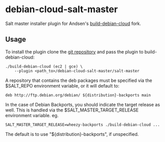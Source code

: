 debian-cloud-salt-master
========================

Salt master installer plugin for Andsen's
[build-debian-cloud](https://github.com/andsens/build-debian-cloud) fork.

## Usage

To install the plugin clone the [git
repository](https://github.com/sitepoint/debian-cloud-salt-master)
and pass the plugin to build-debian-cloud:

    ./build-debian-cloud (ec2 | gce) \
        --plugin <path_to>/debian-cloud-salt-master/salt-master

A repository that contains the deb packages must be specified via the
$SALT_REPO environment variable, or it will default to:

    deb http://ftp.debian.org/debian/ ${distribution}-backports main

In the case of Debian Backports, you should indicate the target release as
well. This is handled via the $SALT_MASTER_TARGET_RELEASE environment variable.
eg.

    SALT_MASTER_TARGET_RELEASE=wheezy-backports ./build-debian-cloud ...

The default is to use "${distribution}-backports", if unspecified.

